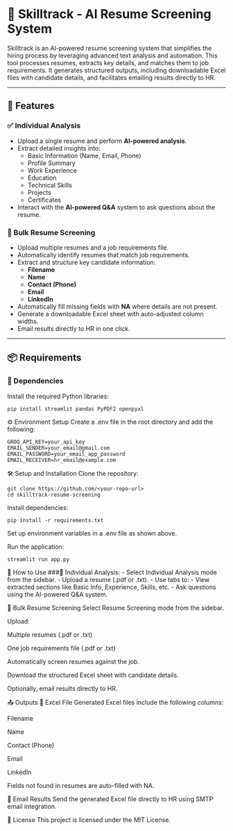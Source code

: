 # 📄 Skilltrack - AI Resume Screening System

Skilltrack is an AI-powered resume screening system that simplifies the hiring process by leveraging advanced text analysis and automation. This tool processes resumes, extracts key details, and matches them to job requirements. It generates structured outputs, including downloadable Excel files with candidate details, and facilitates emailing results directly to HR.

---

## 🚀 Features

### ✅ Individual Analysis
- Upload a single resume and perform **AI-powered analysis**.
- Extract detailed insights into:
  - Basic Information (Name, Email, Phone)
  - Profile Summary
  - Work Experience
  - Education
  - Technical Skills
  - Projects
  - Certificates
- Interact with the **AI-powered Q&A** system to ask questions about the resume.

### 📂 Bulk Resume Screening
- Upload multiple resumes and a job requirements file.
- Automatically identify resumes that match job requirements.
- Extract and structure key candidate information:
  - **Filename**
  - **Name**
  - **Contact (Phone)**
  - **Email**
  - **LinkedIn**
- Automatically fill missing fields with **NA** where details are not present.
- Generate a downloadable Excel sheet with auto-adjusted column widths.
- Email results directly to HR in one click.

---

## 📦 Requirements

### 🔧 Dependencies
Install the required Python libraries:
```bash
pip install streamlit pandas PyPDF2 openpyxl
```
⚙️ Environment Setup
Create a .env file in the root directory and add the following:
```
GROQ_API_KEY=your_api_key
EMAIL_SENDER=your_email@gmail.com
EMAIL_PASSWORD=your_email_app_password
EMAIL_RECEIVER=hr_email@example.com
```
🛠️ Setup and Installation
Clone the repository:
```
git clone https://github.com/<your-repo-url>
cd skilltrack-resume-screening
```
Install dependencies:
```
pip install -r requirements.txt
```
Set up environment variables in a .env file as shown above.

Run the application:
```
streamlit run app.py
```
💼 How to Use
###🧍 Individual Analysis:
    - Select Individual Analysis mode from the sidebar.
    - Upload a resume (.pdf or .txt).
    - Use tabs to:
      - View extracted sections like Basic Info, Experience, Skills, etc.
      - Ask questions using the AI-powered Q&A system.

📁 Bulk Resume Screening
Select Resume Screening mode from the sidebar.

Upload:

Multiple resumes (.pdf or .txt)

One job requirements file (.pdf or .txt)

Automatically screen resumes against the job.

Download the structured Excel sheet with candidate details.

Optionally, email results directly to HR.

📤 Outputs
🧾 Excel File
Generated Excel files include the following columns:

Filename

Name

Contact (Phone)

Email

LinkedIn

Fields not found in resumes are auto-filled with NA.

📧 Email Results
Send the generated Excel file directly to HR using SMTP email integration.

🪪 License
This project is licensed under the MIT License.
